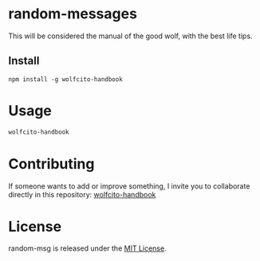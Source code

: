 # random-messages

This will be considered the manual of the good wolf, with the best life tips.

## Install

```npm
npm install -g wolfcito-handbook
```

# Usage

```bash
wolfcito-handbook
```

# Contributing
If someone wants to add or improve something, I invite you to collaborate directly in this repository: [wolfcito-handbook](https://github.com/guffenix/wolfcito-handbook)

# License
random-msg is released under the [MIT License](https://opensource.org/licenses/MIT).